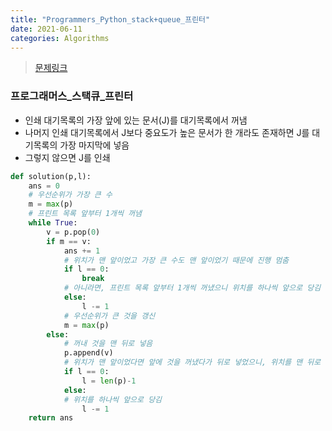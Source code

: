 ```yaml
---
title: "Programmers_Python_stack+queue_프린터"
date: 2021-06-11
categories: Algorithms
---
```

> [문제링크](https://programmers.co.kr/learn/courses/30/parts/12081)

### 프로그래머스_스택큐_프린터
- 인쇄 대기목록의 가장 앞에 있는 문서(J)를 대기목록에서 꺼냄
- 나머지 인쇄 대기목록에서 J보다 중요도가 높은 문서가 한 개라도 존재하면 J를 대기목록의 가장 마지막에 넣음
- 그렇지 않으면 J를 인쇄

```python
def solution(p,l):
    ans = 0
    # 우선순위가 가장 큰 수 
    m = max(p)
    # 프린트 목록 앞부터 1개씩 꺼냄
    while True:
        v = p.pop(0)
        if m == v:
            ans += 1
            # 위치가 맨 앞이었고 가장 큰 수도 맨 앞이었기 때문에 진행 멈춤
            if l == 0:
                break
            # 아니라면, 프린트 목록 앞부터 1개씩 꺼냈으니 위치를 하나씩 앞으로 당김
            else:
                l -= 1
            # 우선순위가 큰 것을 갱신
            m = max(p)
        else:
            # 꺼내 것을 맨 뒤로 넣음
            p.append(v)
            # 위치가 맨 앞이었다면 앞에 것을 꺼냈다가 뒤로 넣었으니, 위치를 맨 뒤로 갱신
            if l == 0:
                l = len(p)-1
            else:
            # 위치를 하나씩 앞으로 당김
                l -= 1
    return ans
```
